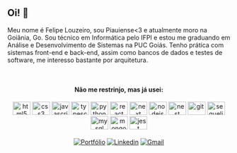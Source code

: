   ## Oi! 👋
  
  Meu nome é Felipe Louzeiro, sou Piauiense<3 e atualmente moro na Goiânia, Go. Sou técnico em Informática pelo IFPI e estou me graduando em Análise e Desenvolvimento de Sistemas na PUC Goiás. Tenho prática com sistemas front-end e back-end, assim como bancos de dados e testes de software, me interesso bastante por arquitetura.
  
<!--
<div align="center">  
  <a href="#">
    <img align="center" height="150px" src="https://github-readme-stats.vercel.app/api?username=felipelouzeiro&count_private=true&show_icons=true&theme=dracula" />
  </a>
  <a href="#">
    <img align="center" height="150px" src="https://github-readme-stats.vercel.app/api/top-langs/?username=felipelouzeiro&layout=compact&theme=dracula" />
  </a>
</div>
-->

<br>

<div align="center">

  #### Não me restrinjo, mas já usei:

<img src="https://cdn.jsdelivr.net/gh/devicons/devicon/icons/html5/html5-original.svg" width="40px" height="30px" alt="html5" />
<img src="https://cdn.jsdelivr.net/gh/devicons/devicon/icons/css3/css3-original.svg" width="40px" height="30px" alt="css3" />
<img src="https://cdn.jsdelivr.net/gh/devicons/devicon/icons/javascript/javascript-original.svg" width="40px" height="30px" alt="javascript" />
<img src="https://cdn.jsdelivr.net/gh/devicons/devicon/icons/typescript/typescript-original.svg" width="40px" height="30px" alt="typescript" />
<img src="https://cdn.jsdelivr.net/gh/devicons/devicon/icons/python/python-original.svg" width="40px" height="30px" alt="python" />
<img src="https://cdn.jsdelivr.net/gh/devicons/devicon/icons/react/react-original.svg" width="40px" height="30px" alt="react" />
<img src="https://cdn.jsdelivr.net/gh/devicons/devicon/icons/nextjs/nextjs-original.svg" width="40px" height="30px" alt="next" />
<img src="https://cdn.jsdelivr.net/gh/devicons/devicon/icons/nodejs/nodejs-original.svg" width="40px" height="30px" alt="nodejs" />
<img src="https://cdn.jsdelivr.net/gh/devicons/devicon/icons/nestjs/nestjs-plain.svg" width="40px" height="30px" alt="nest" />
<img src="https://cdn.jsdelivr.net/gh/devicons/devicon/icons/git/git-original.svg" width="40px" height="30px" alt="git" />
<img src="https://cdn.jsdelivr.net/gh/devicons/devicon/icons/sequelize/sequelize-original.svg" width="40px" height="30px" alt="sequelize" />
<img src="https://cdn.jsdelivr.net/gh/devicons/devicon/icons/mysql/mysql-original.svg" width="40px" height="30px" alt="mysql" />
<img src="https://cdn.jsdelivr.net/gh/devicons/devicon/icons/mongodb/mongodb-original.svg" width="40px" height="30px" alt="mongodb" />
<img src="https://cdn.jsdelivr.net/gh/devicons/devicon/icons/jest/jest-plain.svg" width="40px" height="30px" alt="jest" />
</div>

<br>

<div align="center">
  <a href="https://felipelouzeiro.vercel.app/" target="_blank"><img src="https://img.shields.io/badge/Portfolio-%23000000.svg?style=for-the-badge&logo=firefox&logoColor=#FF7139" alt="Portfólio"></a> 
  <a href="https://www.linkedin.com/in/felipelouzeiro/" target="_blank" rel="external"><img src="https://img.shields.io/badge/LinkedIn-0077B5?style=for-the-badge&logo=linkedin&logoColor=white" alt="Linkedin"></a>
  <a href="mailto:fl.louzeiro@gmail.com" target="_blank"><img src="https://img.shields.io/badge/Gmail-D14836?style=for-the-badge&logo=gmail&logoColor=white" alt="Gmail"></a>
</div>
